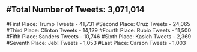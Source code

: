 #Total Number of Tweets: 3,071,014 
---
#First Place: Trump Tweets - 41,731
#Second Place: Cruz Tweets - 24,065
#Third Place: Clinton Tweets - 14,129
#Fourth Place: Rubio Tweets - 11,500
#Fifth Place: Sanders Tweets - 10,746
#Sixth Place: Kasich Tweets - 2,369
#Seventh Place: Jeb! Tweets - 1,053
#Last Place: Carson Tweets - 1,003
